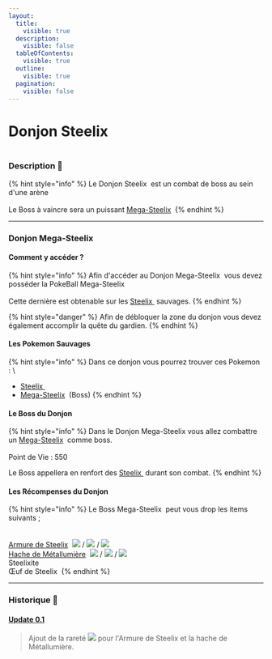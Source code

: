```yaml
---
layout:
  title:
    visible: true
  description:
    visible: false
  tableOfContents:
    visible: true
  outline:
    visible: true
  pagination:
    visible: false
---
```


# Donjon Steelix

<figure><img src="../../.gitbook/assets/mega steelix 208x208.png" alt=""><figcaption></figcaption></figure>

### Description 📃

{% hint style="info" %}
Le Donjon Steelix <img src="../../.gitbook/assets/mega steelix 208x208 (1).png" alt="" data-size="line"> est un combat de boss au sein d'une arène\
\
Le Boss à vaincre sera un puissant [Mega-Steelix](../../pokemon/pokedex/steelix/a.md) <img src="../../.gitbook/assets/mega_steelix_1 (7).png" alt="" data-size="line">
{% endhint %}

***

### Donjon Mega-Steelix <img src="../../.gitbook/assets/mega_steelix_1 (7).png" alt="" data-size="line">

#### Comment y accéder ?

{% hint style="info" %}
Afin d'accéder au Donjon Mega-Steelix <img src="../../.gitbook/assets/mega steelix 208x208 (2).png" alt="" data-size="line"> vous devez posséder la PokeBall Mega-Steelix <img src="../../.gitbook/assets/image (276).png" alt="" data-size="line">\
\
Cette dernière est obtenable sur les [Steelix <img src="../../.gitbook/assets/steelix (6).png" alt="" data-size="line">](../../pokemon/pokedex/steelix/) sauvages.
{% endhint %}

{% hint style="danger" %}
Afin de débloquer la zone du donjon vous devez également accomplir la quête du gardien.&#x20;
{% endhint %}

#### Les Pokemon Sauvages

{% hint style="info" %}
Dans ce donjon vous pourrez trouver ces Pokemon : \


* &#x20;[Steelix <img src="../../.gitbook/assets/steelix (6).png" alt="" data-size="line">](../../pokemon/pokedex/steelix/)&#x20;
* [Mega-Steelix](../../pokemon/pokedex/steelix/a.md) <img src="../../.gitbook/assets/mega_steelix_1 (7).png" alt="" data-size="line"> (Boss)&#x20;
{% endhint %}

#### Le Boss du Donjon

{% hint style="info" %}
Dans le Donjon Mega-Steelix <img src="../../.gitbook/assets/mega steelix 208x208 (2).png" alt="" data-size="line">vous allez combattre un [Mega-Steelix](../../pokemon/pokedex/steelix/a.md) <img src="../../.gitbook/assets/mega_steelix_1 (7).png" alt="" data-size="line"> comme boss.\
\
<img src="../../.gitbook/assets/mega_steelix_1 (7).png" alt="" data-size="original">\
Point de Vie : 550 <img src="../../.gitbook/assets/health (21).png" alt="" data-size="line">

Le Boss appellera en renfort des  [Steelix <img src="../../.gitbook/assets/steelix (6).png" alt="" data-size="line">](../../pokemon/pokedex/steelix/)  durant son combat.
{% endhint %}

#### Les Récompenses du Donjon

{% hint style="info" %}
Le Boss Mega-Steelix <img src="../../.gitbook/assets/mega_steelix_1 (7).png" alt="" data-size="line"> peut vous drop les items suivants ; \
\
\
[Armure de Steelix](../../equipement/armures/armure-de-steelix.md) <img src="../../.gitbook/assets/megasteelix_armor.png" alt="" data-size="line">  ![](<../../.gitbook/assets/image (258).png>) / ![](<../../.gitbook/assets/image (18).png>) / ![](<../../.gitbook/assets/image (19).png>)\
[Hache de Métallumière](../../equipement/armes/hache-de-metallumiere.md) <img src="../../.gitbook/assets/steelaxe.png" alt="" data-size="line"> ![](<../../.gitbook/assets/image (258).png>)  / ![](<../../.gitbook/assets/image (18).png>) / ![](<../../.gitbook/assets/image (19).png>)\
Steelixite <img src="../../.gitbook/assets/image (21).png" alt="" data-size="original">\
Œuf de Steelix <img src="../../.gitbook/assets/image (24).png" alt="" data-size="line">&#x20;
{% endhint %}

***

### Historique 📖&#x20;

#### [Update 0.1](../../pokedonjon/mise-a-jours.md#samedi-6-juillet-2024-or-m.a.j.-0.1-maintenance)

> &#x20;Ajout de la rareté ![](<../../.gitbook/assets/image (258).png>) pour l'Armure de Steelix et la hache de Métallumière.
